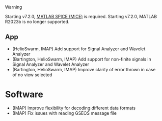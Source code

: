 > [!WARNING]  
> Starting v7.2.0, [MATLAB SPICE (MICE)](https://naif.jpl.nasa.gov/naif/toolkit_MATLAB.html) is required.
> Starting v7.2.0, MATLAB R2023b is no longer supported.

## App

- (HelioSwarm, IMAP) Add support for Signal Analyzer and Wavelet Analyzer
- (Bartington, HelioSwarm, IMAP) Add support for non-finite signals in Signal Analyzer and Wavelet Analyzer
- (Bartington, HelioSwarm, IMAP) Improve clarity of error thrown in case of no view selected

# Software

- (IMAP) Improve flexibility for decoding different data formats
- (IMAP) Fix issues with reading GSEOS message file
